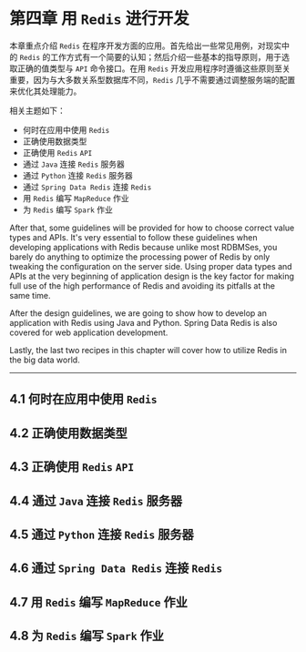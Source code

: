 # 第四章 用 `Redis` 进行开发



本章重点介绍 `Redis` 在程序开发方面的应用。首先给出一些常见用例，对现实中的 `Redis` 的工作方式有一个简要的认知；然后介绍一些基本的指导原则，用于选取正确的值类型与 `API` 命令接口。在用 `Redis` 开发应用程序时遵循这些原则至关重要，因为与大多数关系型数据库不同，`Redis` 几乎不需要通过调整服务端的配置来优化其处理能力。

相关主题如下：

- 何时在应用中使用 `Redis`
- 正确使用数据类型
- 正确使用 `Redis` `API`
- 通过 `Java` 连接 `Redis` 服务器
- 通过 `Python` 连接 `Redis` 服务器
- 通过 `Spring Data Redis` 连接 `Redis`
- 用 `Redis` 编写 `MapReduce` 作业
- 为 `Redis` 编写 `Spark` 作业



After that, some guidelines will be provided for how to choose correct value types and APIs. It's very essential to follow these guidelines when developing applications with Redis because unlike most RDBMSes, you barely do anything to optimize the processing power of Redis by only tweaking the configuration on the server side. Using proper data types and APIs at the very beginning of application design is the key factor for making full use of the high performance of Redis and avoiding its pitfalls at the same time.

After the design guidelines, we are going to show how to develop an application with Redis using Java and Python. Spring Data Redis is also covered for web application development.

Lastly, the last two recipes in this chapter will cover how to utilize Redis in the big data world.



---

## 4.1 何时在应用中使用 `Redis`







## 4.2 正确使用数据类型

## 4.3 正确使用 `Redis` `API`

## 4.4 通过 `Java` 连接 `Redis` 服务器

## 4.5 通过 `Python` 连接 `Redis` 服务器

## 4.6 通过 `Spring Data Redis` 连接 `Redis`

## 4.7 用 `Redis` 编写 `MapReduce` 作业

## 4.8 为 `Redis` 编写 `Spark` 作业